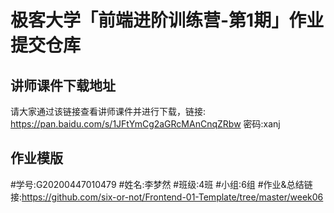 # 极客大学「前端进阶训练营-第1期」作业提交仓库

## 讲师课件下载地址

请大家通过该链接查看讲师课件并进行下载，链接: https://pan.baidu.com/s/1JFtYmCg2aGRcMAnCnqZRbw 密码:xanj


## 作业模版
#学号:G20200447010479
#姓名:李梦然
#班级:4班
#小组:6组
#作业&总结链接:https://github.com/six-or-not/Frontend-01-Template/tree/master/week06
